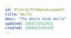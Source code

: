 ```yaml
---
id: 97jkrdj7h7dmwiwhcuww6th
title: World
desc: "The Whole Wide World"
updated: 1656721513431
created: 1656021391429
---
```

